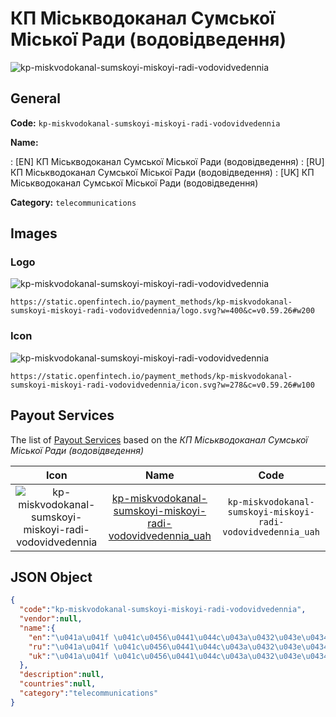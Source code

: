 
# КП Міськводоканал Сумської Міської Ради (водовідведення) 
![kp-miskvodokanal-sumskoyi-miskoyi-radi-vodovidvedennia](https://static.openfintech.io/payment_methods/kp-miskvodokanal-sumskoyi-miskoyi-radi-vodovidvedennia/logo.svg?w=400&c=v0.59.26#w200)  

## General 
**Code:** `kp-miskvodokanal-sumskoyi-miskoyi-radi-vodovidvedennia` 
 
**Name:** 
 
:	[EN] КП Міськводоканал Сумської Міської Ради (водовідведення) 
:	[RU] КП Міськводоканал Сумської Міської Ради (водовідведення) 
:	[UK] КП Міськводоканал Сумської Міської Ради (водовідведення) 
 
**Category:** `telecommunications` 
 

## Images 

### Logo 
![kp-miskvodokanal-sumskoyi-miskoyi-radi-vodovidvedennia](https://static.openfintech.io/payment_methods/kp-miskvodokanal-sumskoyi-miskoyi-radi-vodovidvedennia/logo.svg?w=400&c=v0.59.26#w200)  

```
https://static.openfintech.io/payment_methods/kp-miskvodokanal-sumskoyi-miskoyi-radi-vodovidvedennia/logo.svg?w=400&c=v0.59.26#w200
```  

### Icon 
![kp-miskvodokanal-sumskoyi-miskoyi-radi-vodovidvedennia](https://static.openfintech.io/payment_methods/kp-miskvodokanal-sumskoyi-miskoyi-radi-vodovidvedennia/icon.svg?w=278&c=v0.59.26#w100)  

```
https://static.openfintech.io/payment_methods/kp-miskvodokanal-sumskoyi-miskoyi-radi-vodovidvedennia/icon.svg?w=278&c=v0.59.26#w100
```  

## Payout Services 
 
The list of [Payout Services](/payout-services/) based on the _КП Міськводоканал Сумської Міської Ради (водовідведення)_ 

|Icon|Name|Code| 
|:---:|:---:|:---:| 
|![kp-miskvodokanal-sumskoyi-miskoyi-radi-vodovidvedennia](https://static.openfintech.io/payout_methods/kp-miskvodokanal-sumskoyi-miskoyi-radi-vodovidvedennia/icon.svg?w=278&c=v0.59.26#w40) |[kp-miskvodokanal-sumskoyi-miskoyi-radi-vodovidvedennia_uah](/payout-services/kp-miskvodokanal-sumskoyi-miskoyi-radi-vodovidvedennia_uah/)|`kp-miskvodokanal-sumskoyi-miskoyi-radi-vodovidvedennia_uah`| 
 

## JSON Object 

```json
{
  "code":"kp-miskvodokanal-sumskoyi-miskoyi-radi-vodovidvedennia",
  "vendor":null,
  "name":{
    "en":"\u041a\u041f \u041c\u0456\u0441\u044c\u043a\u0432\u043e\u0434\u043e\u043a\u0430\u043d\u0430\u043b \u0421\u0443\u043c\u0441\u044c\u043a\u043e\u0457 \u041c\u0456\u0441\u044c\u043a\u043e\u0457 \u0420\u0430\u0434\u0438 (\u0432\u043e\u0434\u043e\u0432\u0456\u0434\u0432\u0435\u0434\u0435\u043d\u043d\u044f)",
    "ru":"\u041a\u041f \u041c\u0456\u0441\u044c\u043a\u0432\u043e\u0434\u043e\u043a\u0430\u043d\u0430\u043b \u0421\u0443\u043c\u0441\u044c\u043a\u043e\u0457 \u041c\u0456\u0441\u044c\u043a\u043e\u0457 \u0420\u0430\u0434\u0438 (\u0432\u043e\u0434\u043e\u0432\u0456\u0434\u0432\u0435\u0434\u0435\u043d\u043d\u044f)",
    "uk":"\u041a\u041f \u041c\u0456\u0441\u044c\u043a\u0432\u043e\u0434\u043e\u043a\u0430\u043d\u0430\u043b \u0421\u0443\u043c\u0441\u044c\u043a\u043e\u0457 \u041c\u0456\u0441\u044c\u043a\u043e\u0457 \u0420\u0430\u0434\u0438 (\u0432\u043e\u0434\u043e\u0432\u0456\u0434\u0432\u0435\u0434\u0435\u043d\u043d\u044f)"
  },
  "description":null,
  "countries":null,
  "category":"telecommunications"
}
```  
